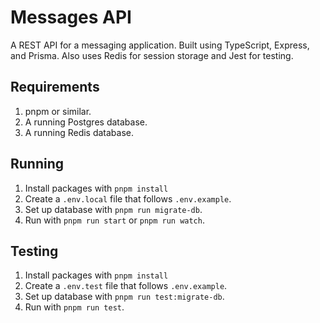 # Messages API

A REST API for a messaging application. Built using TypeScript, Express, and Prisma. Also uses Redis for session storage and Jest for testing.

## Requirements

1. pnpm or similar.
2. A running Postgres database.
3. A running Redis database.

## Running

1. Install packages with `pnpm install`
2. Create a `.env.local` file that follows `.env.example`.
3. Set up database with `pnpm run migrate-db`.
4. Run with `pnpm run start` or `pnpm run watch`.

## Testing

1. Install packages with `pnpm install`
2. Create a `.env.test` file that follows `.env.example`.
3. Set up database with `pnpm run test:migrate-db`.
4. Run with `pnpm run test`.

